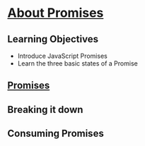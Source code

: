 # [About Promises](https://login.codingdojo.com/m/754/16730/124646)


## Learning Objectives

- Introduce JavaScript Promises
- Learn the three basic states of a Promise

## [Promises](https://developer.mozilla.org/en-US/docs/Web/JavaScript/Reference/Global_Objects/Promise)

## Breaking it down

## Consuming Promises